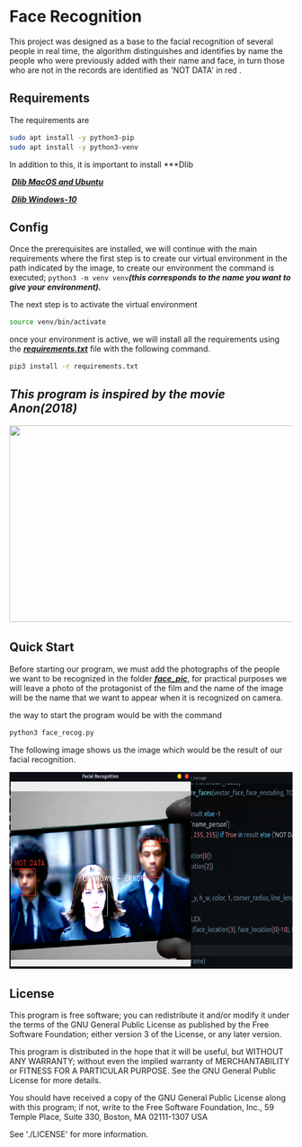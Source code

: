 # Face Recognition
This project was designed as a base to the facial recognition of several people in real time, the algorithm distinguishes and identifies by name the people who were previously added with their name and face, in turn those who are not in the records are identified as 'NOT DATA' in red .

## Requirements
The requirements are

```bash
sudo apt install -y python3-pip
sudo apt install -y python3-venv
```
In addition to this, it is important to install ***Dlib

​		***[Dlib MacOS and Ubuntu](https://gist.github.com/smitshilu/7b21016c496e412a966a34045a8c21ff)***

​		***[Dlib Windows-10](https://pythonmana.com/2022/142/202205220835226051.html)***

## Config

Once the prerequisites are installed, we will continue with the main requirements where the first step is to create our virtual environment in the path indicated by the image, to create our environment the command is executed; ```python3 -m venv venv```***(this corresponds to the name you want to give your environment).***

The next step is to activate the virtual environment

```bash
source venv/bin/activate
```

once your environment is active, we will install all the requirements using the ***[requirements.txt](requirements.txt)*** file with the following command.

```bash
pip3 install -r requirements.txt
```

## ***This program is inspired by the movie Anon(2018)***
<img src="screenshots/anon.gif" width="900" height="350">

## Quick Start

Before starting our program, we must add the photographs of the people we want to be recognized in the folder ***[face_pic](face_pic)***, for practical purposes we will leave a photo of the protagonist of the film and the name of the image will be the name that we want to appear when it is recognized on camera.

 the way to start the program would be with the command

```bash
python3 face_recog.py
```

The following image shows us the image which would be the result of our facial recognition.

<img src="screenshots/anon.png" width="900" height="350">



## License

This program is free software; you can redistribute it and/or modify it under the terms of the GNU General Public License as published by the Free Software Foundation; either version 3 of the License, or any later version.

This program is distributed in the hope that it will be useful, but WITHOUT ANY WARRANTY; without even the implied warranty of MERCHANTABILITY or FITNESS FOR A PARTICULAR PURPOSE. See the GNU General Public License for more details.

You should have received a copy of the GNU General Public License along with this program; if not, write to the Free Software Foundation, Inc., 59 Temple Place, Suite 330, Boston, MA 02111-1307 USA

See './LICENSE' for more information.
